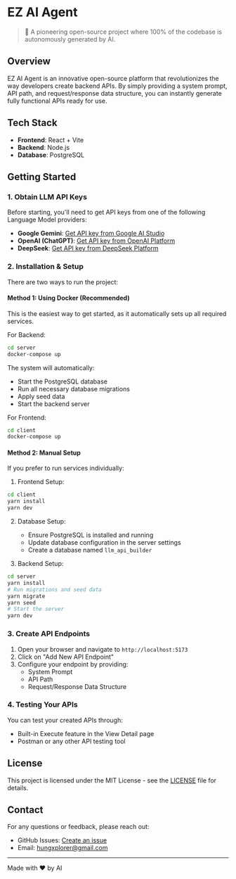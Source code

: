 # EZ AI Agent

> 🤖 A pioneering open-source project where 100% of the codebase is autonomously generated by AI.

## Overview

EZ AI Agent is an innovative open-source platform that revolutionizes the way developers create backend APIs. By simply providing a system prompt, API path, and request/response data structure, you can instantly generate fully functional APIs ready for use.

## Tech Stack

- **Frontend**: React + Vite
- **Backend**: Node.js
- **Database**: PostgreSQL

## Getting Started

### 1. Obtain LLM API Keys

Before starting, you'll need to get API keys from one of the following Language Model providers:

- **Google Gemini**: [Get API key from Google AI Studio](https://makersuite.google.com/app/apikey)
- **OpenAI (ChatGPT)**: [Get API key from OpenAI Platform](https://platform.openai.com/api-keys)
- **DeepSeek**: [Get API key from DeepSeek Platform](https://platform.deepseek.com/)

### 2. Installation & Setup

There are two ways to run the project:

#### Method 1: Using Docker (Recommended)

This is the easiest way to get started, as it automatically sets up all required services.

For Backend:

```bash
cd server
docker-compose up
```

The system will automatically:

- Start the PostgreSQL database
- Run all necessary database migrations
- Apply seed data
- Start the backend server

For Frontend:

```bash
cd client
docker-compose up
```

#### Method 2: Manual Setup

If you prefer to run services individually:

1. Frontend Setup:

```bash
cd client
yarn install
yarn dev
```

2. Database Setup:

   - Ensure PostgreSQL is installed and running
   - Update database configuration in the server settings
   - Create a database named `llm_api_builder`

3. Backend Setup:

```bash
cd server
yarn install
# Run migrations and seed data
yarn migrate
yarn seed
# Start the server
yarn dev
```

### 3. Create API Endpoints

1. Open your browser and navigate to `http://localhost:5173`
2. Click on "Add New API Endpoint"
3. Configure your endpoint by providing:
   - System Prompt
   - API Path
   - Request/Response Data Structure

### 4. Testing Your APIs

You can test your created APIs through:

- Built-in Execute feature in the View Detail page
- Postman or any other API testing tool

## License

This project is licensed under the MIT License - see the [LICENSE](LICENSE) file for details.

## Contact

For any questions or feedback, please reach out:

- GitHub Issues: [Create an issue](https://github.com/hungxplorer/ez-ai-agent/issues)
- Email: hungxplorer@gmail.com

---

Made with ❤️ by AI
